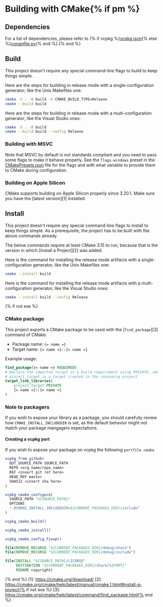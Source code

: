 # Building with CMake{% if pm %}

## Dependencies

For a list of dependencies, please refer to {% if vcpkg %}[vcpkg.json](vcpkg.json){% else %}[conanfile.py](conanfile.py){% end %}.{% end %}

## Build

This project doesn't require any special command-line flags to build to keep
things simple.

Here are the steps for building in release mode with a single-configuration
generator, like the Unix Makefiles one:

```sh
cmake -S . -B build -D CMAKE_BUILD_TYPE=Release
cmake --build build
```

Here are the steps for building in release mode with a multi-configuration
generator, like the Visual Studio ones:

```sh
cmake -S . -B build
cmake --build build --config Release
```

### Building with MSVC

Note that MSVC by default is not standards compliant and you need to pass some
flags to make it behave properly. See the `flags-windows` preset in the
[CMakePresets.json](CMakePresets.json) file for the flags and with what
variable to provide them to CMake during configuration.

### Building on Apple Silicon

CMake supports building on Apple Silicon properly since 3.20.1. Make sure you
have the [latest version][1] installed.

## Install

This project doesn't require any special command-line flags to install to keep
things simple. As a prerequisite, the project has to be built with the above
commands already.

The below commands require at least CMake 3.15 to run, because that is the
version in which [Install a Project][2] was added.

Here is the command for installing the release mode artifacts with a
single-configuration generator, like the Unix Makefiles one:

```sh
cmake --install build
```

Here is the command for installing the release mode artifacts with a
multi-configuration generator, like the Visual Studio ones:

```sh
cmake --install build --config Release
```
{% if not exe %}
### CMake package

This project exports a CMake package to be used with the [`find_package`][3]
command of CMake:

* Package name: `{= name =}`
* Target name: `{= name =}::{= name =}`

Example usage:

```cmake
find_package({= name =} REQUIRED)
# Declare the imported target as a build requirement using PRIVATE, where
# project_target is a target created in the consuming project
target_link_libraries(
    project_target PRIVATE
    {= name =}::{= name =}
)
```

### Note to packagers
If you wish to expose your library as a package, you should carefully review how 
`CMAKE_INSTALL_INCLUDEDIR` is set, as the default behavior might not match your
package mangagers expectations.

#### Creating a vcpkg port
If you wish to expose your package on vcpkg the following `portfile.cmake`

```cmake
vcpkg_from_github(
  OUT_SOURCE_PATH SOURCE_PATH
  REPO <org_name/repo_name>
  REF <insert git ref here>
  HEAD_REF master
  SHA512 <insert sha here>
)

vcpkg_cmake_configure(
  SOURCE_PATH "${SOURCE_PATH}"
  OPTIONS
  "-DCMAKE_INSTALL_INCLUDEDIR=${CURRENT_PACKAGES_DIR}/include"
)

vcpkg_cmake_build()

vcpkg_cmake_install()

vcpkg_cmake_config_fixup()

file(REMOVE_RECURSE "${CURRENT_PACKAGES_DIR}/debug/share")
file(REMOVE_RECURSE "${CURRENT_PACKAGES_DIR}/debug/include")

file(INSTALL "${SOURCE_PATH}/LICENSE" 
     DESTINATION "${CURRENT_PACKAGES_DIR}/share/${PORT}" 
     RENAME copyright)
```

{% end %}
[1]: https://cmake.org/download/
[2]: https://cmake.org/cmake/help/latest/manual/cmake.1.html#install-a-project{% if not exe %}
[3]: https://cmake.org/cmake/help/latest/command/find_package.html{% end %}
